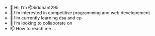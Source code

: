 - 👋 Hi, I’m @Siddhant295
- 👀 I’m interested in competitive programming and web developement 
- 🌱 I’m currently learning dsa and cp
- 💞️ I’m looking to collaborate on 
- 📫 How to reach me ...

<!---
Siddhant295/Siddhant295 is a ✨ special ✨ repository because its `README.md` (this file) appears on your GitHub profile.
You can click the Preview link to take a look at your changes.
--->
